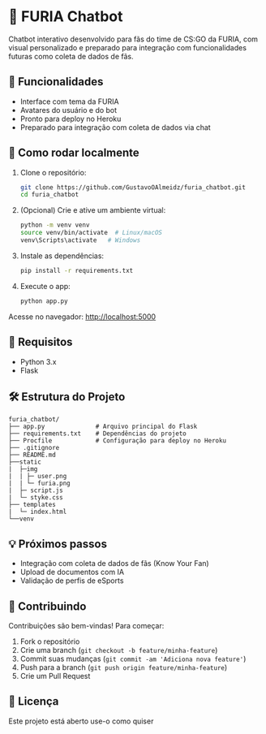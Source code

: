 # 🤖 FURIA Chatbot

Chatbot interativo desenvolvido para fãs do time de CS:GO da FURIA, com visual personalizado e preparado para integração com funcionalidades futuras como coleta de dados de fãs.

## 📌 Funcionalidades

- Interface com tema da FURIA
- Avatares do usuário e do bot
- Pronto para deploy no Heroku
- Preparado para integração com coleta de dados via chat

## 🚀 Como rodar localmente

1. Clone o repositório:
   ```bash
   git clone https://github.com/GustavoOAlmeidz/furia_chatbot.git
   cd furia_chatbot
   ```

2. (Opcional) Crie e ative um ambiente virtual:
   ```bash
   python -m venv venv
   source venv/bin/activate  # Linux/macOS
   venv\Scripts\activate   # Windows
   ```

3. Instale as dependências:
   ```bash
   pip install -r requirements.txt
   ```

4. Execute o app:
   ```bash
   python app.py
   ```

Acesse no navegador: [http://localhost:5000](http://localhost:5000)

## 🧾 Requisitos

- Python 3.x
- Flask

## 🛠 Estrutura do Projeto

```
furia_chatbot/
├── app.py              # Arquivo principal do Flask
├── requirements.txt    # Dependências do projeto
├── Procfile            # Configuração para deploy no Heroku
├── .gitignore
├── README.md
├──static
|  ├─img
|  | ├─ user.png
|  | └─ furia.png
|  ├─ script.js
|  └─ styke.css
├── templates
|  └─ index.html
└──venv
```

## 💡 Próximos passos

- Integração com coleta de dados de fãs (Know Your Fan)
- Upload de documentos com IA
- Validação de perfis de eSports

## 🤝 Contribuindo

Contribuições são bem-vindas! Para começar:

1. Fork o repositório
2. Crie uma branch (`git checkout -b feature/minha-feature`)
3. Commit suas mudanças (`git commit -am 'Adiciona nova feature'`)
4. Push para a branch (`git push origin feature/minha-feature`)
5. Crie um Pull Request

## 📄 Licença

Este projeto está aberto use-o como quiser
